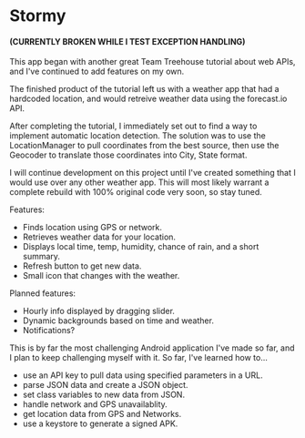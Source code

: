 # Stormy

#### (CURRENTLY BROKEN WHILE I TEST EXCEPTION HANDLING) ####

This app began with another great Team Treehouse tutorial about web APIs, and I've continued to add features on my own.

The finished product of the tutorial left us with a weather app that had a hardcoded location, and would retreive weather data using the forecast.io API.

After completing the tutorial, I immediately set out to find a way to implement automatic location detection. The solution was to use the LocationManager to pull coordinates from the best source, then use the Geocoder to translate those coordinates into City, State format.

I will continue development on this project until I've created something that I would use over any other weather app. This will most likely warrant a complete rebuild with 100% original code very soon, so stay tuned.

Features:
* Finds location using GPS or network.
* Retrieves weather data for your location.
* Displays local time, temp, humidity, chance of rain, and a short summary.
* Refresh button to get new data.
* Small icon that changes with the weather.

Planned features:
* Hourly info displayed by dragging slider.
* Dynamic backgrounds based on time and weather.
* Notifications?

This is by far the most challenging Android application I've made so far, and I plan to keep challenging myself with it.
So far, I've learned how to...
* use an API key to pull data using specified parameters in a URL.
* parse JSON data and create a JSON object.
* set class variables to new data from JSON.
* handle network and GPS unavailablity.
* get location data from GPS and Networks.
* use a keystore to generate a signed APK.
